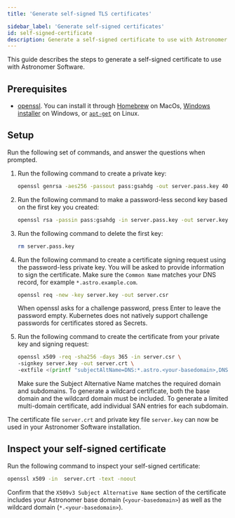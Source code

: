 ```yaml
---
title: 'Generate self-signed TLS certificates'

sidebar_label: 'Generate self-signed certificates'
id: self-signed-certificate
description: Generate a self-signed certificate to use with Astronomer Software.
---
```


This guide describes the steps to generate a self-signed certificate to use with Astronomer Software.

## Prerequisites

- [openssl](https://www.openssl.org/). You can install it through [Homebrew](https://formulae.brew.sh/formula/openssl@1.1) on MacOs, [Windows installer](http://gnuwin32.sourceforge.net/packages/openssl.htm) on Windows, or [`apt-get`](https://www.misterpki.com/how-to-install-openssl-on-ubuntu/) on Linux.

## Setup


Run the following set of commands, and answer the questions when prompted.

1. Run the following command to create a private key:

    ```bash
    openssl genrsa -aes256 -passout pass:gsahdg -out server.pass.key 4096
    ```

2. Run the following command to make a password-less second key based on the first key you created:

    ```bash
    openssl rsa -passin pass:gsahdg -in server.pass.key -out server.key
    ```

3. Run the following command to delete the first key: 

    ```bash
    rm server.pass.key
    ```

4. Run the following command to create a certificate signing request using the password-less private key.
   You will be asked to provide information to sign the certificate. 
   Make sure the `Common Name` matches your DNS record, for example `*.astro.example.com`. 

    ```bash
    openssl req -new -key server.key -out server.csr
    ```

    When openssl asks for a challenge password, press Enter to leave the password empty. Kubernetes does not natively support challenge passwords for certificates stored as Secrets.


5. Run the following command to create the certificate from your private key and signing request:

    ```bash
    openssl x509 -req -sha256 -days 365 -in server.csr \
    -signkey server.key -out server.crt \
    -extfile <(printf "subjectAltName=DNS:*.astro.<your-basedomain>,DNS:astro.<your-basedomain>")
    ```
    Make sure the Subject Alternative Name matches the required domain and subdomains.
    To generate a wildcard certificate, both the base domain and the wildcard domain must be included.
    To generate a limited multi-domain certificate, add individual SAN entries for each subdomain.

The certificate file `server.crt` and private key file `server.key` can now be used in your Astronomer Software installation.

## Inspect your self-signed certificate

Run the following command to inspect your self-signed certificate:

```bash
openssl x509 -in  server.crt -text -noout
```

Confirm that the `X509v3 Subject Alternative Name` section of the certificate includes your Astronomer base domain (`<your-basedomain>`) as well as the wildcard domain (`*.<your-basedomain>`).

